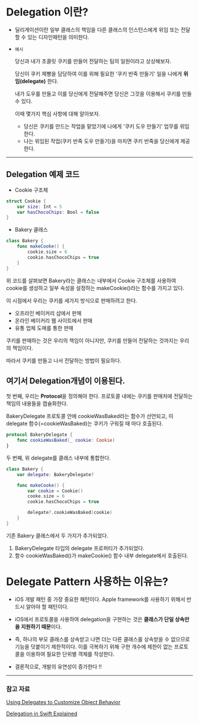 # Delegation 이란?
* 딜리게이션이란 일부 클래스의 책임을 다른 클래스의 인스턴스에게 위임 또는 전달할 수 있는 디자인패턴을 의미한다.
  
* `예시` 
  
  당신과 내가 초콜릿 쿠키를 만들어 전달하는 팀의 일원이라고 상상해보자.
  
  당신이 쿠키 제빵을 담당하여 이를 위해 필요한 '쿠키 반죽 만들기' 일을 나에게 **위임(delegate)** 한다.

  내가 도우를 만들고 이를 당신에게 전달해주면 당신은 그것을 이용해서 쿠키를 만들 수 있다.

  이때 몇가지 핵심 사항에 대해 알아보자.

  - 당신은 쿠키를 만드는 작업을 맡았기에 나에게 '쿠키 도우 만들기' 업무를 위임한다.
  - 나는 위임된 작업(쿠키 반죽 도우 만들기)을 마치면 쿠키 반죽을 당신에게 제공한다.

---

## Delegation 예제 코드

* Cookie 구조체


```swift
struct Cookie {
    var size: Int = 5
    var hasChocoChips: Bool = false
}
```

* Bakery 클래스
```swift
class Bakery {
    func makeCooke() {
        cookie.size = 6
        cookie.hasChocoChips = true
    }
}
```

위 코드를 살펴보면 Bakery라는 클래스는 내부에서 Cookie 구조체를 사용하여 cookie를 생성하고 일부 속성을 설정하는 makeCookie()라는 함수를 가지고 있다.

이 시점에서 우리는 쿠키를 세가지 방식으로 판매하려고 한다.

- 오프라인 베이커리 샵에서 판매
- 온라인 베이커리 웹 사이트에서 판매
- 유통 업체 도매를 통한 판매

쿠키를 판매하는 것은 우리의 책임이 아니지만, 쿠키를 만들어 전달하는 것까지는 우리의 책임이다. 

따라서 쿠키를 만들고 나서 전달하는 방법이 필요하다.

여기서 **Delegation**개념이 이용된다.
---

첫 번째, 우리는 **Protocol**을 정의해야 한다. 프로토콜 내에는 쿠키를 판매처에 전달하는 책임의 내용들을 캡슐화한다.

BakeryDelegate 프로토콜 안에 cookieWasBaked라는 함수가 선언되고, 이 delegate 함수(=cookieWasBaked)는 쿠키가 구워질 때 마다 호출된다.

```swift
protocol BakeryDelegate {
    func cookieWasBaked(_ cookie: Cookie)
}
```

두 번째, 위 delegate를 클래스 내부에 통합한다.
```swift
class Bakery {
    var delegate: BakeryDelegate?

    func makeCooke() {
        var cookie = Cookie()
        cooke.size = 6
        cookie.hasChocoChips = true

        delegate?.cookieWasBaked(cookie)
    }
}
```

기존 Bakery 클래스에서 두 가지가 추가되었다.

1. BakeryDelegate 타입의 delegate 프로퍼티가 추가되었다. 
2. 함수 cookieWasBaked()가 makeCookie() 함수 내부 delegate에서 호출된다.

# Delegate Pattern 사용하는 이유는?
* iOS 개발 패턴 중 가장 중요한 패턴이다. Apple framework를 사용하기 위해서 반드시 알아야 할 패턴이다.

* iOS에서 프로토콜을 사용하여 delegation을 구현하는 것은 **클래스가 단일 상속만을 지원하기 때문**이다. 

* 즉, 하나의 부모 클래스를 상속받고 나면 더는 다른 클래스를 상속받을 수 없으므로 기능을 덧붙이기 제한적이다. 이를 극복하기 위해 구현 개수에 제한이 없는 프로토콜을 이용하여 필요한 단위별 객체를 작성한다.

* 결론적으로, 개발의 유연성이 증가한다 !!

---

### 참고 자료

[Using Delegates to Customize Object Behavior](https://developer.apple.com/documentation/swift/cocoa_design_patterns/using_delegates_to_customize_object_behavior)

[Delegation in Swift Explained](https://www.appypie.com/delegation-swift-how-to)